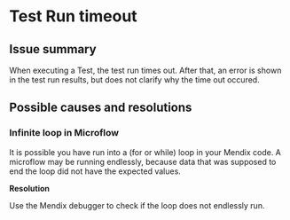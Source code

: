 # Test Run timeout

## Issue summary

When executing a Test, the test run times out. After that, an error is shown in the test run results, but does not clarify why the time out occured.

## Possible causes and resolutions

### Infinite loop in Microflow

It is possible you have run into a (for or while) loop in your Mendix code. A microflow may be running endlessly, because data that was supposed to end the loop did not have the expected values.

**Resolution**

Use the Mendix debugger to check if the loop does not endlessly run.